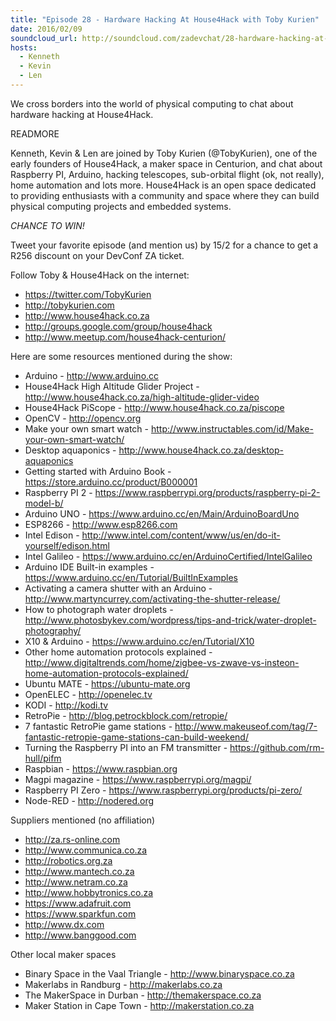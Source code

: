 ```yaml
---
title: "Episode 28 - Hardware Hacking At House4Hack with Toby Kurien"
date: 2016/02/09
soundcloud_url: http://soundcloud.com/zadevchat/28-hardware-hacking-at-house4hack
hosts:
  - Kenneth
  - Kevin
  - Len
---
```


We cross borders into the world of physical computing to chat about hardware hacking at House4Hack.

READMORE

Kenneth, Kevin & Len are joined by Toby Kurien (@TobyKurien), one of the early founders of House4Hack, a maker space in Centurion, and chat about Raspberry PI, Arduino, hacking telescopes, sub-orbital flight (ok, not really), home automation and lots more. House4Hack is an open space dedicated to providing enthusiasts with a community and space where they can build physical computing projects and embedded systems.

*CHANCE TO WIN!*

Tweet your favorite episode (and mention us) by 15/2 for a chance to get a R256 discount on your DevConf ZA ticket.

Follow Toby & House4Hack on the internet:

* https://twitter.com/TobyKurien
* http://tobykurien.com
* http://www.house4hack.co.za
* http://groups.google.com/group/house4hack
* http://www.meetup.com/house4hack-centurion/

Here are some resources mentioned during the show:

* Arduino - http://www.arduino.cc
* House4Hack High Altitude Glider Project - http://www.house4hack.co.za/high-altitude-glider-video
* House4Hack PiScope - http://www.house4hack.co.za/piscope
* OpenCV - http://opencv.org
* Make your own smart watch - http://www.instructables.com/id/Make-your-own-smart-watch/
* Desktop aquaponics - http://www.house4hack.co.za/desktop-aquaponics
* Getting started with Arduino Book - https://store.arduino.cc/product/B000001
* Raspberry PI 2 - https://www.raspberrypi.org/products/raspberry-pi-2-model-b/
* Arduino UNO - https://www.arduino.cc/en/Main/ArduinoBoardUno
* ESP8266 - http://www.esp8266.com
* Intel Edison - http://www.intel.com/content/www/us/en/do-it-yourself/edison.html
* Intel Galileo - https://www.arduino.cc/en/ArduinoCertified/IntelGalileo
* Arduino IDE Built-in examples - https://www.arduino.cc/en/Tutorial/BuiltInExamples
* Activating a camera shutter with an Arduino - http://www.martyncurrey.com/activating-the-shutter-release/
* How to photograph water droplets - http://www.photosbykev.com/wordpress/tips-and-trick/water-droplet-photography/
* X10 & Arduino - https://www.arduino.cc/en/Tutorial/X10
* Other home automation protocols explained - http://www.digitaltrends.com/home/zigbee-vs-zwave-vs-insteon-home-automation-protocols-explained/
* Ubuntu MATE - https://ubuntu-mate.org
* OpenELEC - http://openelec.tv
* KODI - http://kodi.tv
* RetroPie - http://blog.petrockblock.com/retropie/
* 7 fantastic RetroPie game stations - http://www.makeuseof.com/tag/7-fantastic-retropie-game-stations-can-build-weekend/
* Turning the Raspberry PI into an FM transmitter - https://github.com/rm-hull/pifm
* Raspbian - https://www.raspbian.org
* Magpi magazine - https://www.raspberrypi.org/magpi/
* Raspberry PI Zero - https://www.raspberrypi.org/products/pi-zero/
* Node-RED - http://nodered.org

Suppliers mentioned (no affiliation)

* http://za.rs-online.com
* http://www.communica.co.za
* http://robotics.org.za
* http://www.mantech.co.za
* http://www.netram.co.za
* http://www.hobbytronics.co.za
* https://www.adafruit.com
* https://www.sparkfun.com
* http://www.dx.com
* http://www.banggood.com

Other local maker spaces

* Binary Space in the Vaal Triangle - http://www.binaryspace.co.za
* Makerlabs in Randburg - http://makerlabs.co.za
* The MakerSpace in Durban - http://themakerspace.co.za
* Maker Station in Cape Town - http://makerstation.co.za
